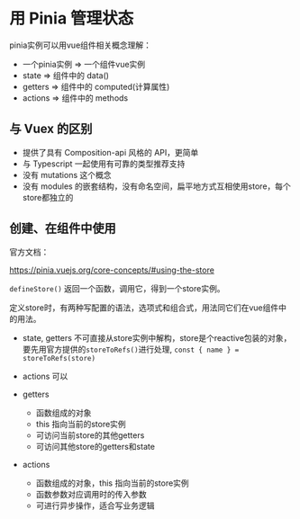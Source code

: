 # 用 Pinia 管理状态

pinia实例可以用vue组件相关概念理解：

- 一个pinia实例 => 一个组件vue实例
- state => 组件中的 data() 
- getters => 组件中的 computed(计算属性)
- actions => 组件中的 methods


## 与 Vuex 的区别

- 提供了具有 Composition-api 风格的 API，更简单
- 与 Typescript 一起使用有可靠的类型推荐支持
- 没有 mutations 这个概念
- 没有 modules 的嵌套结构，没有命名空间，扁平地方式互相使用store，每个store都独立的

## 创建、在组件中使用

官方文档：

https://pinia.vuejs.org/core-concepts/#using-the-store

`defineStore()` 返回一个函数，调用它，得到一个store实例。

定义store时，有两种写配置的语法，选项式和组合式，用法同它们在vue组件中的用法。

- state, getters 不可直接从store实例中解构，store是个reactive包装的对象，要先用官方提供的`storeToRefs()`进行处理, `const { name } = storeToRefs(store)`
- actions 可以

- getters
  - 函数组成的对象
  - this 指向当前的store实例
  - 可访问当前store的其他getters
  - 可访问其他store的getters和state

- actions
  - 函数组成的对象，this 指向当前的store实例
  - 函数参数对应调用时的传入参数
  - 可进行异步操作，适合写业务逻辑
